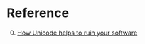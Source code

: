 # Reference

0. [How Unicode helps to ruin your software](https://blog.typeable.io/posts/2021-08-17-unicode.html)

